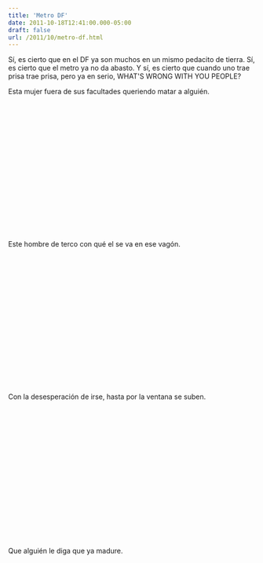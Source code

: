 ```yaml
---
title: 'Metro DF'
date: 2011-10-18T12:41:00.000-05:00
draft: false
url: /2011/10/metro-df.html
---
```


Sí, es cierto que en el DF ya son muchos en un mismo pedacito de tierra. Sí, es cierto que el metro ya no da abasto. Y sí, es cierto que cuando uno trae prisa trae prisa, pero ya en serio, WHAT'S WRONG WITH YOU PEOPLE?

  

Esta mujer fuera de sus facultades queriendo matar a alguién.

  

 <object class="BLOGGER-youtube-video" classid="clsid:D27CDB6E-AE6D-11cf-96B8-444553540000" codebase="http://download.macromedia.com/pub/shockwave/cabs/flash/swflash.cab#version=6,0,40,0" data-thumbnail-src="http://0.gvt0.com/vi/1Pga7rICiTw/0.jpg" height="266" width="320"><param name="movie" value="http://www.youtube.com/v/1Pga7rICiTw&amp;fs=1&amp;source=uds"> <param name="bgcolor" value="#FFFFFF"> <embed width="320" height="266" src="http://www.youtube.com/v/1Pga7rICiTw&amp;fs=1&amp;source=uds" type="application/x-shockwave-flash"></object> 

  
Este hombre de terco con qué el se va en ese vagón.  

 <object class="BLOGGER-youtube-video" classid="clsid:D27CDB6E-AE6D-11cf-96B8-444553540000" codebase="http://download.macromedia.com/pub/shockwave/cabs/flash/swflash.cab#version=6,0,40,0" data-thumbnail-src="http://2.gvt0.com/vi/c597iq7sN5I/0.jpg" height="266" width="320"><param name="movie" value="http://www.youtube.com/v/c597iq7sN5I&amp;fs=1&amp;source=uds"> <param name="bgcolor" value="#FFFFFF"> <embed width="320" height="266" src="http://www.youtube.com/v/c597iq7sN5I&amp;fs=1&amp;source=uds" type="application/x-shockwave-flash"></object> 

  

Con la desesperación de irse, hasta por la ventana se suben.

  

 <object class="BLOGGER-youtube-video" classid="clsid:D27CDB6E-AE6D-11cf-96B8-444553540000" codebase="http://download.macromedia.com/pub/shockwave/cabs/flash/swflash.cab#version=6,0,40,0" data-thumbnail-src="http://2.gvt0.com/vi/c1Aw-3f47Yo/0.jpg" height="266" width="320"><param name="movie" value="http://www.youtube.com/v/c1Aw-3f47Yo&amp;fs=1&amp;source=uds"> <param name="bgcolor" value="#FFFFFF"> <embed width="320" height="266" src="http://www.youtube.com/v/c1Aw-3f47Yo&amp;fs=1&amp;source=uds" type="application/x-shockwave-flash"></object>  

  

Que alguién le diga que ya madure.

 <object class="BLOGGER-youtube-video" classid="clsid:D27CDB6E-AE6D-11cf-96B8-444553540000" codebase="http://download.macromedia.com/pub/shockwave/cabs/flash/swflash.cab#version=6,0,40,0" data-thumbnail-src="http://1.gvt0.com/vi/3YUfE8-4HF0/0.jpg" height="266" width="320"><param name="movie" value="http://www.youtube.com/v/3YUfE8-4HF0&amp;fs=1&amp;source=uds"> <param name="bgcolor" value="#FFFFFF"> <embed width="320" height="266" src="http://www.youtube.com/v/3YUfE8-4HF0&amp;fs=1&amp;source=uds" type="application/x-shockwave-flash"></object>